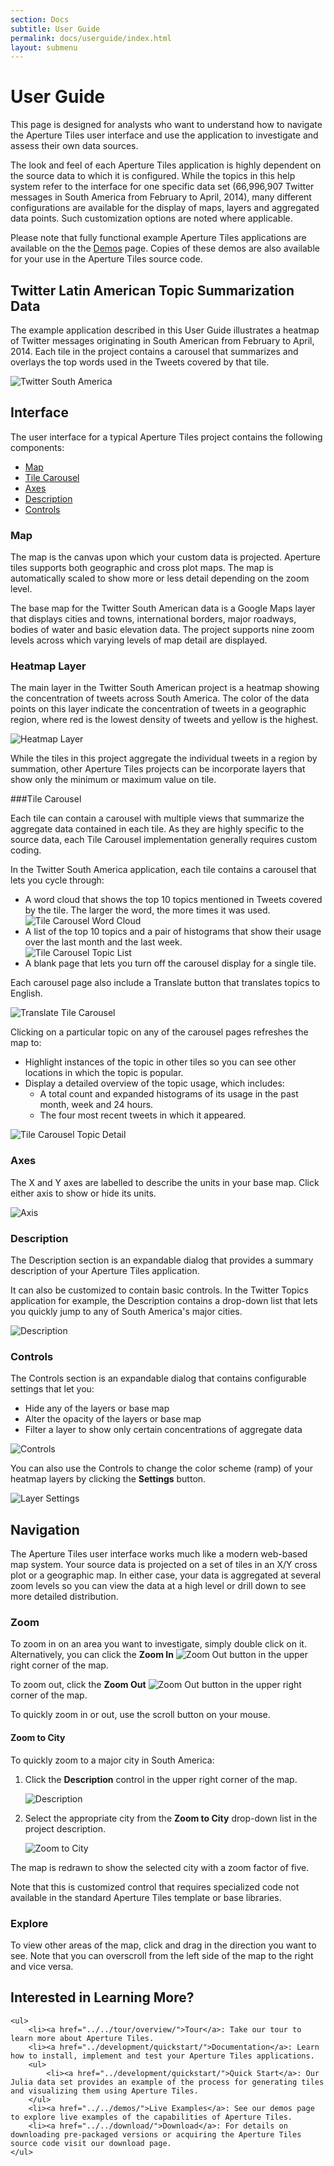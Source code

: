 ```yaml
---
section: Docs
subtitle: User Guide
permalink: docs/userguide/index.html
layout: submenu
---
```


# User Guide #

This page is designed for analysts who want to understand how to navigate the Aperture Tiles user interface and use the application to investigate and assess their own data sources.

The look and feel of each Aperture Tiles application is highly dependent on the source data to which it is configured. While the topics in this help system refer to the interface for one specific data set (66,996,907 Twitter messages in South America from February to April, 2014), many different configurations are available for the display of maps, layers and aggregated data points. Such customization options are noted where applicable.

Please note that fully functional example Aperture Tiles applications are available on the the [Demos](../../demos/) page. Copies of these demos are also available for your use in the Aperture Tiles source code.

## <a name="twitter-data"></a> Twitter Latin American Topic Summarization Data ##

The example application described in this User Guide illustrates a heatmap of Twitter messages originating in South American from February to April, 2014. Each tile in the project contains a carousel that summarizes and overlays the top words used in the Tweets covered by that tile. 

<img src="../../img/twitter-sa.png" class="screenshot" alt="Twitter South America" />

## <a name="interface"></a> Interface ##

The user interface for a typical Aperture Tiles project contains the following components:

- [Map](#int-map)
- [Tile Carousel](#int-carousel)
- [Axes](#int-axes)
- [Description](#int-desc)
- [Controls](#int-controls)

### <a name="int-map"></a> Map ###

The map is the canvas upon which your custom data is projected. Aperture tiles supports both geographic and cross plot maps. The map is automatically scaled to show more or less detail depending on the zoom level.

The base map for the Twitter South American data is a Google Maps layer that displays cities and towns, international borders, major roadways, bodies of water and basic elevation data. The project supports nine zoom levels across which varying levels of map detail are displayed. 

### <a name="int-heatmap"></a> Heatmap Layer ###

The main layer in the Twitter South American project is a heatmap showing the concentration of tweets across South America. The color of the data points on this layer indicate the concentration of tweets in a geographic region, where red is the lowest density of tweets and yellow is the highest.

<img src="../../img/heatmap.png" class="screenshot" alt="Heatmap Layer" />

While the tiles in this project aggregate the individual tweets in a region by summation, other Aperture Tiles projects can be incorporate layers that show only the minimum or maximum value on tile.  

###<a name="int-carousel"></a>Tile Carousel

Each tile can contain a carousel with multiple views that summarize the aggregate data contained in each tile. As they are highly specific to the source data, each Tile Carousel implementation generally requires custom coding.

In the Twitter South America application, each tile contains a carousel that lets you cycle through:

- A word cloud that shows the top 10 topics mentioned in Tweets covered by the tile. The larger the word, the more times it was used.
	<br/><img src="../../img/carousel-cloud.png" class="screenshot" alt="Tile Carousel Word Cloud" />
- A list of the top 10 topics and a pair of histograms that show their usage over the last month and the last week.
	<br/><img src="../../img/carousel-list.png" class="screenshot" alt="Tile Carousel Topic List" />
- A blank page that lets you turn off the carousel display for a single tile.

Each carousel page also include a Translate button that translates topics to English.

<img src="../../img/carousel-translate.png" class="screenshot" alt="Translate Tile Carousel" />

Clicking on a particular topic on any of the carousel pages refreshes the map to:

- Highlight instances of the topic in other tiles so you can see other locations in which the topic is popular.
- Display a detailed overview of the topic usage, which includes:
	- A total count and expanded histograms of its usage in the past month, week and 24 hours.
	- The four most recent tweets in which it appeared.

<img src="../../img/carousel-detail.png" class="screenshot" alt="Tile Carousel Topic Detail" />

### <a name="int-axes"></a> Axes ###

The X and Y axes are labelled to describe the units in your base map. Click either axis to show or hide its units.

<img src="../../img/axis.png" class="screenshot" alt="Axis" />

### <a name="int-desc"></a> Description ###

The Description section is an expandable dialog that provides a summary description of your Aperture Tiles application.

It can also be customized to contain basic controls. In the Twitter Topics application for example, the Description contains a drop-down list that lets you quickly jump to any of South America's major cities.

<img src="../../img/description-expanded.png" class="screenshot" alt="Description" />

### <a name="int-controls"></a> Controls ###

The Controls section is an expandable dialog that contains configurable settings that let you:

- Hide any of the layers or base map
- Alter the opacity of the layers or base map
- Filter a layer to show only certain concentrations of aggregate data

<img src="../../img/controls.png" class="screenshot" alt="Controls" />

You can also use the Controls to change the color scheme (ramp) of your heatmap layers by clicking the **Settings** button.

<img src="../../img/controls-settings.png" class="screenshot" alt="Layer Settings" />

## <a name="navigation"></a> Navigation ##

The Aperture Tiles user interface works much like a modern web-based map system. Your source data is projected on a set of tiles in an X/Y cross plot or a geographic map. In either case, your data is aggregated at several zoom levels so you can view the data at a high level or drill down to see more detailed distribution.

### <a name="zoom"></a> Zoom ###

To zoom in on an area you want to investigate, simply double click on it. Alternatively, you can click the **Zoom In** ![Zoom Out](../../img/zoom-in.png) button in the upper right corner of the map.  

To zoom out, click the **Zoom Out** ![Zoom Out](../../img/zoom-out.png) button in the upper right corner of the map.

To quickly zoom in or out, use the scroll button on your mouse.

#### <a name="zoom-to-city"></a> Zoom to City ####

To quickly zoom to a major city in South America:

1. Click the **Description** control in the upper right corner of the map.

	<img src="../../img/description.png" class="screenshot" alt="Description" />

2. Select the appropriate city from the **Zoom to City** drop-down list in the project description.

	<img src="../../img/zoom-to-city.png" class="screenshot" alt="Zoom to City" />

The map is redrawn to show the selected city with a zoom factor of five.

Note that this is customized control that requires specialized code not available in the standard Aperture Tiles template or base libraries.

### <a name="explore"></a> Explore ###

To view other areas of the map, click and drag in the direction you want to see. Note that you can overscroll from the left side of the map to the right and vice versa.

<div class="git">
	<h2>Interested in Learning More?</h2>

	<ul>
		<li><a href="../../tour/overview/">Tour</a>: Take our tour to learn more about Aperture Tiles.
		<li><a href="../development/quickstart/">Documentation</a>: Learn how to install, implement and test your Aperture Tiles applications.
		<ul>
			<li><a href="../development/quickstart/">Quick Start</a>: Our Julia data set provides an example of the process for generating tiles and visualizing them using Aperture Tiles.
		</ul>
		<li><a href="../../demos/">Live Examples</a>: See our demos page to explore live examples of the capabilities of Aperture Tiles.
		<li><a href="../../download/">Download</a>: For details on downloading pre-packaged versions or acquiring the Aperture Tiles source code visit our download page.
	</ul>
</div>